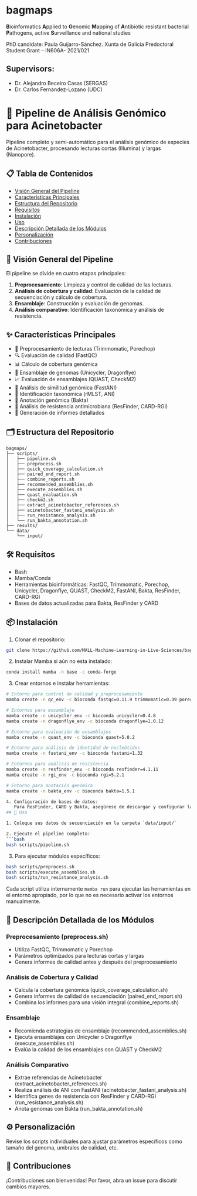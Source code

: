 # bagmaps
**B**ioinformatics **A**pplied to **G**enomic **M**apping of **A**ntibiotic resistant bacterial **P**athogens, active **S**urveillance and national studies

PhD candidate: Paula Guijarro-Sánchez. Xunta de Galicia Predoctoral Student Grant – IN606A- 2021/021

## Supervisors:

- Dr. Alejandro Beceiro Casas (SERGAS)
- Dr. Carlos Fernandez-Lozano (UDC)

# 🧬 Pipeline de Análisis Genómico para Acinetobacter

Pipeline completo y semi-automático para el análisis genómico de especies de Acinetobacter, procesando lecturas cortas (Illumina) y largas (Nanopore).

## 📋 Tabla de Contenidos

- [Visión General del Pipeline](#visión-general-del-pipeline)
- [Características Principales](#características-principales)
- [Estructura del Repositorio](#estructura-del-repositorio)
- [Requisitos](#requisitos)
- [Instalación](#instalación)
- [Uso](#uso)
- [Descripción Detallada de los Módulos](#descripción-detallada-de-los-módulos)
- [Personalización](#personalización)
- [Contribuciones](#contribuciones)

## 🔬 Visión General del Pipeline

El pipeline se divide en cuatro etapas principales:

1. **Preprocesamiento**: Limpieza y control de calidad de las lecturas.
2. **Análisis de cobertura y calidad**: Evaluación de la calidad de secuenciación y cálculo de cobertura.
3. **Ensamblaje**: Construcción y evaluación de genomas.
4. **Análisis comparativo**: Identificación taxonómica y análisis de resistencia.

## ✨ Características Principales 

- 🧹 Preprocesamiento de lecturas (Trimmomatic, Porechop)
- 🔍 Evaluación de calidad (FastQC)
- 📊 Cálculo de cobertura genómica
- 🧩 Ensamblaje de genomas (Unicycler, Dragonflye)
- 📈 Evaluación de ensamblajes (QUAST, CheckM2)
- 🔬 Análisis de similitud genómica (FastANI)
- 🧫 Identificación taxonómica (rMLST, ANI)
- 📝 Anotación genómica (Bakta)
- 💊 Análisis de resistencia antimicrobiana (ResFinder, CARD-RGI)
- 📄 Generación de informes detallados

## 🗂 Estructura del Repositorio 
```
bagmaps/
├── scripts/
│   ├── pipeline.sh
│   ├── preprocess.sh
│   ├── quick_coverage_calculation.sh
│   ├── paired_end_report.sh
│   ├── combine_reports.sh
│   ├── recommended_assemblies.sh
│   ├── execute_assemblies.sh
│   ├── quast_evaluation.sh
│   ├── checkm2.sh
│   ├── extract_acinetobacter_references.sh
│   ├── acinetobacter_fastani_analysis.sh
│   ├── run_resistance_analysis.sh
│   └── run_bakta_annotation.sh
├── results/
└── data/
    └── input/
```

## 🛠 Requisitos
- Bash
- Mamba/Conda
- Herramientas bioinformáticas: FastQC, Trimmomatic, Porechop, Unicycler, Dragonflye, QUAST, CheckM2, FastANI, Bakta, ResFinder, CARD-RGI
- Bases de datos actualizadas para Bakta, ResFinder y CARD

## 📦 Instalación

1. Clonar el repositorio:
```bash
git clone https://github.com/MALL-Machine-Learning-in-Live-Sciences/bagmaps.git
```

2. Instalar Mamba si aún no esta instalado:
```bash
conda install mamba -n base -c conda-forge
```

3. Crear entornos e instalar herramientas:
```bash
# Entorno para control de calidad y preprocesamiento
mamba create -n qc_env -c bioconda fastqc=0.11.9 trimmomatic=0.39 porechop=0.2.4

# Entornos para ensamblaje
mamba create -n unicycler_env -c bioconda unicycler=0.4.8
mamba create -n dragonflye_env -c bioconda dragonflye=1.0.12

# Entorno para evaluación de ensamblajes
mamba create -n quast_env -c bioconda quast=5.0.2

# Entorno para análisis de identidad de nucleótidos
mamba create -n fastani_env -c bioconda fastani=1.32

# Entornos para análisis de resistencia
mamba create -n resfinder_env -c bioconda resfinder=4.1.11
mamba create -n rgi_env -c bioconda rgi=5.2.1

# Entorno para anotación genómica
mamba create -n bakta_env -c bioconda bakta=1.5.1

4. Configuración de bases de datos:
   Para ResFinder, CARD y Bakta, asegúrese de descargar y configurar las bases de datos necesarias según las instrucciones oficiales de cada herramienta.
## 🚀 Uso

1. Coloque sus datos de secuenciación en la carpeta `data/input/`

2. Ejecute el pipeline completo:
```bash
bash scripts/pipeline.sh
```

3. Para ejecutar módulos específicos:
```bash
bash scripts/preprocess.sh
bash scripts/execute_assemblies.sh
bash scripts/run_resistance_analysis.sh
```
Cada script utiliza internamente `mamba run` para ejecutar las herramientas en el entorno apropiado, por lo que no es necesario activar los entornos manualmente.

## 📘 Descripción Detallada de los Módulos

### Preprocesamiento (preprocess.sh)
- Utiliza FastQC, Trimmomatic y Porechop
- Parámetros optimizados para lecturas cortas y largas
- Genera informes de calidad antes y después del preprocesamiento

### Análisis de Cobertura y Calidad
- Calcula la cobertura genómica (quick_coverage_calculation.sh)
- Genera informes de calidad de secuenciación (paired_end_report.sh)
- Combina los informes para una visión integral (combine_reports.sh)

### Ensamblaje
- Recomienda estrategias de ensamblaje (recommended_assemblies.sh)
- Ejecuta ensamblajes con Unicycler o Dragonflye (execute_assemblies.sh)
- Evalúa la calidad de los ensamblajes con QUAST y CheckM2

### Análisis Comparativo
- Extrae referencias de Acinetobacter (extract_acinetobacter_references.sh)
- Realiza análisis de ANI con FastANI (acinetobacter_fastani_analysis.sh)
- Identifica genes de resistencia con ResFinder y CARD-RGI (run_resistance_analysis.sh)
- Anota genomas con Bakta (run_bakta_annotation.sh)

## ⚙️ Personalización
Revise los scripts individuales para ajustar parámetros específicos como tamaño del genoma, umbrales de calidad, etc.

## 👥 Contribuciones
¡Contribuciones son bienvenidas! Por favor, abra un issue para discutir cambios mayores.
